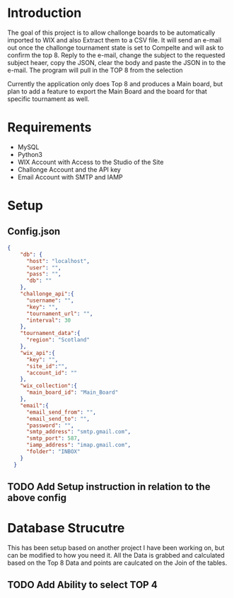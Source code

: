 # Introduction
The goal of this project is to allow challonge boards to be automatically imported to WIX and also Extract them to a CSV file. It will send an e-mail out once the challonge tournament state is set to Compelte and will ask to 
confirm the top 8. Reply to the e-mail, change the subject to the requested subject heaer, copy the JSON, clear the body and paste the JSON in to the e-mail. The program will pull in the TOP 8 from the selection

Currently the application only does Top 8 and produces a Main board, but plan to add a feature to export the Main Board and the board for that specific tournament as well.


# Requirements
- MySQL
- Python3
- WIX Account with Access to the Studio of the Site
- Challonge Account and the API key
- Email Account with SMTP and IAMP

# Setup

## Config.json
```json
{
    "db": {
      "host": "localhost",
      "user": "",
      "pass": "",
      "db": ""
    },
    "challonge_api":{
      "username": "",
      "key": "", 
      "tournament_url": "",
      "interval": 30
    },
    "tournament_data":{
      "region": "Scotland"
    },
    "wix_api":{
      "key": "",
      "site_id":"",
      "account_id": ""
    },
    "wix_collection":{
      "main_board_id": "Main_Board"
    },
    "email":{
      "email_send_from": "",
      "email_send_to": "",
      "password": "",
      "smtp_address": "smtp.gmail.com",
      "smtp_port": 587,
      "iamp_address": "imap.gmail.com",
      "folder": "INBOX"
    }
  }
```

## TODO Add Setup instruction in relation to the above config


# Database Strucutre

This has been setup based on another project I have been working on, but can be modified to how you need it. All the Data is grabbed and calculated based on the Top 8 Data and points are caulcated on the Join of the tables.

## TODO Add Ability to select TOP 4
